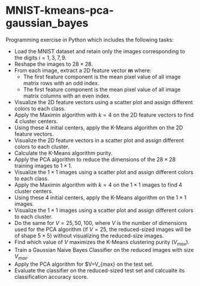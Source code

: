 # MNIST-kmeans-pca-gaussian_bayes

Programming exercise in Python which includes the following tasks:
- Load the MNIST dataset and retain only the images corresponding to the digits $i=1,3,7,9$.
- Reshape the images to $28 \times 28$.
- From each image, extract a 2D feature vector **m** where:
  - The first feature component is the mean pixel value of all image matrix rows with an odd index.
  - The first feature component is the mean pixel value of all image matrix columns with an even index.
- Visualize the 2D feature vectors using a scatter plot and assign different colors to each class.
- Apply the Maximin algorithm with $k=4$ on the 2D feature vectors to find 4 cluster centers.
- Using these 4 initial centers, apply the K-Means algorithm on the 2D feature vectors.
- Visualize the 2D feature vectors in a scatter plot and assign different colors to each cluster.
- Calculate the K-Means algorithm purity.
- Apply the PCA algorithm to reduce the dimensions of the $28 \times 28$ training images to $1 \times 1$. 
- Visualize the $1 \times 1$ images using a scatter plot and assign different colors to each class.
- Apply the Maximin algorithm with $k=4$ on the $1 \times 1$ images to find 4 cluster centers.
- Using these 4 initial centers, apply the K-Means algorithm on the $1 \times 1$ images.
- Visualize the $1 \times 1$ images using a scatter plot and assign different colors to each cluster.
- Do the same for $V=25,50,100$, where $V$ is the number of dimensions used for the PCA algorithm (if $V=25$, the reduced-sized images will be of shape $5 \times 5$) without visualizing the reduced-size images.
- Find which value of $V$ maximizes the K-Means clustering purity ($V_{max}$).
- Train a Gaussian Naive Bayes Classifier on the reduced images with size $V_{max}$.
- Apply the PCA algorithm for $V=V_{max} on the test set.
- Evaluate the classifier on the reduced-sized test set and calcualte its classification accuracy score.

